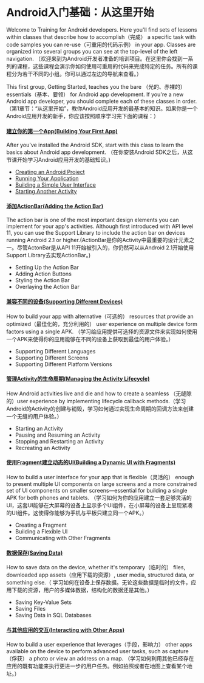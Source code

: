 # Android入门基础：从这里开始

Welcome to Training for Android developers. Here you'll find sets of lessons within classes that describe how to accomplish（完成） a specific task with code samples you can re-use（可重用的代码示例） in your app. Classes are organized into several groups you can see at the top-level of the left navigation.
（欢迎来到为Android开发者准备的培训项目。在这里你会找到一系列的课程，这些课程会演示你如何使用可重用的代码来完成特定的任务。所有的课程分为若干不同的小组。你可以通过左边的导航来查看。）

This first group, Getting Started, teaches you the bare （光的、赤裸的）essentials（基本、要领） for Android app development. If you're a new Android app developer, you should complete each of these classes in order.
（第1章节：“从这里开始”，教你Android应用开发的最基本的知识。如果你是一个Android应用开发的新手，你应该按照顺序学习完下面的课程：）

#### [建立你的第一个App(Building Your First App)](https://github.com/timosang/AndroidDemo/blob/master/Android%20Training/basics/firstapp/index.md)
After you've installed the Android SDK, start with this class to learn the basics about Android app development.
（在你安装Android SDK之后，从这节课开始学习Android应用开发的基础知识。)

* [Creating an Android Project](https://github.com/timosang/AndroidDemo/blob/master/Android%20Training/basics/firstapp/creating-project.md)
* [Running Your Application](https://github.com/timosang/AndroidDemo/blob/master/Android%20Training/basics/firstapp/running-app.md)
* [Building a Simple User Interface](https://github.com/timosang/AndroidDemo/blob/master/Android%20Training/basics/firstapp/building-ui.md)
* [Starting Another Activity](https://github.com/timosang/AndroidDemo/blob/master/Android%20Training/basics/firstapp/starting-activity.md)
#### [添加ActionBar(Adding the Action Bar)]()
The action bar is one of the most important design elements you can implement for your app's activities. Although first introduced with API level 11, you can use the Support Library to include the action bar on devices running Android 2.1 or higher.(ActionBar是你的Activity中最重要的设计元素之一。尽管ActonBar是从API 11开始被引入的，你仍然可以从Android 2.1开始使用Support Library去实现ActionBar。)

* Setting Up the Action Bar
* Adding Action Buttons
* Styling the Action Bar
* Overlaying the Action Bar

#### [兼容不同的设备(Supporting Different Devices)]()
How to build your app with alternative（可选的） resources that provide an optimized（最佳化的，充分利用的） user experience on multiple device form factors using a single APK.
（学习给应用提供可选择的资源文件来实现如何使用一个APK来使得你的应用能够在不同的设备上获取到最佳的用户体验。）

* Supporting Different Languages
* Supporting Different Screens
* Supporting Different Platform Versions

#### [管理Activity的生命周期(Managing the Activity Lifecycle)]()

How Android activities live and die and how to create a seamless （无缝隙的）user experience by implementing lifecycle callback methods.（学习Android的Activity的创建与销毁，学习如何通过实现生命周期的回调方法来创建一个无缝的用户体验。）

* Starting an Activity
* Pausing and Resuming an Activity
* Stopping and Restarting an Activity
* Recreating an Activity

#### [使用Fragment建立动态的UI(Building a Dynamic UI with Fragments)]()
How to build a user interface for your app that is flexible（灵活的） enough to present multiple UI components on large screens and a more constrained set of UI components on smaller screens—essential for building a single APK for both phones and tablets.
（学习如何为你的应用建立一套足够灵活的UI，这套UI能够在大屏幕的设备上显示多个UI组件，在小屏幕的设备上呈现紧凑的UI组件。这使得你能够为手机与平板只建立同一个APK。）
* Creating a Fragment
* Building a Flexible UI
* Communicating with Other Fragments

#### [数据保存(Saving Data)]()
How to save data on the device, whether it's temporary（临时的） files, downloaded app assets（应用下载的资源）, user media, structured data, or something else.（
学习如何在设备上保存数据。无论这些数据是临时的文件，应用下载的资源，用户的多媒体数据，结构化的数据还是其他。）

* Saving Key-Value Sets
* Saving Files
* Saving Data in SQL Databases
#### [与其他应用的交互(Interacting with Other Apps)]()

How to build a user experience that leverages（手段，影响力） other apps available on the device to perform advanced user tasks, such as capture（俘获） a photo or view an address on a map.
（学习如何利用其他已经存在应用的既有功能来执行更进一步的用户任务。例如拍照或者在地图上查看某个地址。）
